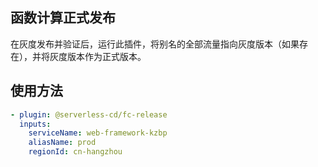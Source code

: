 ## 函数计算正式发布

在灰度发布并验证后，运行此插件，将别名的全部流量指向灰度版本（如果存在），并将灰度版本作为正式版本。

## 使用方法

```yaml
- plugin: @serverless-cd/fc-release
  inputs:
    serviceName: web-framework-kzbp
    aliasName: prod
    regionId: cn-hangzhou
```
